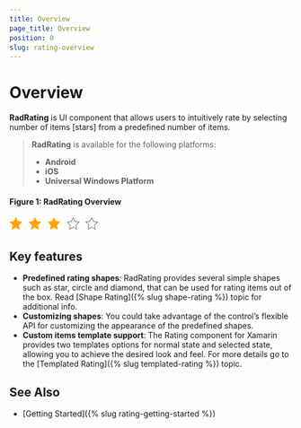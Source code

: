 ```yaml
---
title: Overview
page_title: Overview
position: 0
slug: rating-overview
---
```


# Overview

**RadRating** is UI component that allows users to intuitively rate by selecting number of items [stars] from a predefined number of items.

> **RadRating** is available for the following platforms:
> 
> - **Android**
> - **iOS**
> - **Universal Windows Platform**

#### Figure 1: RadRating Overview

![RatingOverview](images/rating-overview.png)

## Key features

* **Predefined rating shapes**: RadRating provides several simple shapes such as star, circle and diamond, that can be used for rating items out of the box. Read [Shape Rating]({% slug shape-rating %}) topic for additional info.
* **Customizing shapes**: You could take advantage of the control’s flexible API for customizing the appearance of the predefined shapes.
* **Custom items template support**: The Rating component for Xamarin provides two templates options for normal state and selected state, allowing you to achieve the desired look and feel. For more details go to the [Templated Rating]({% slug templated-rating %}) topic.

## See Also

- [Getting Started]({% slug rating-getting-started %})
